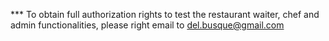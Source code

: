 *** To obtain full authorization rights to test the restaurant waiter, chef and admin functionalities, please right email to del.busque@gmail.com
